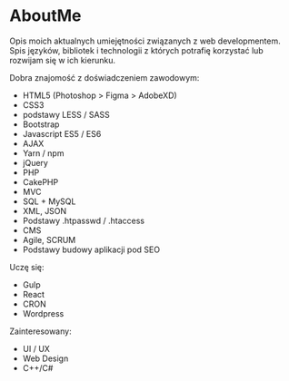 # AboutMe
Opis moich aktualnych umiejętności związanych z web developmentem. Spis języków, bibliotek i technologii z których potrafię korzystać lub rozwijam się w ich kierunku. 

Dobra znajomość z doświadczeniem zawodowym:
- HTML5 (Photoshop > Figma > AdobeXD)
- CSS3
- podstawy LESS / SASS
- Bootstrap
- Javascript ES5 / ES6
- AJAX
- Yarn / npm
- jQuery
- PHP
- CakePHP
- MVC
- SQL + MySQL
- XML, JSON
- Podstawy .htpasswd / .htaccess
- CMS
- Agile, SCRUM
- Podstawy budowy aplikacji pod SEO

Uczę się:
- Gulp
- React
- CRON
- Wordpress

Zainteresowany:
- UI / UX
- Web Design
- C++/C#
